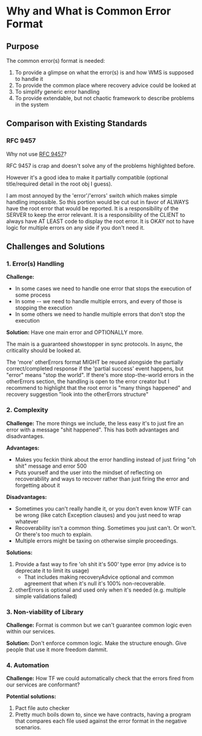 # Why and What is Common Error Format

## Purpose

The common error(s) format is needed:

1. To provide a glimpse on what the error(s) is and how WMS is supposed to handle it
2. To provide the common place where recovery advice could be looked at
3. To simplify generic error handling
4. To provide extendable, but not chaotic framework to describe problems in the system

## Comparison with Existing Standards

### RFC 9457

Why not use [RFC 9457](https://www.rfc-editor.org/rfc/rfc9457.html)?

RFC 9457 is crap and doesn't solve any of the problems highlighted before.

However it's a good idea to make it partially compatible (optional title/required detail in the root obj I guess).

I am most annoyed by the 'error'/'errors' switch which makes simple handling impossible. So this portion would be cut out in favor of ALWAYS have the root error that would be reported. It is a responsibility of the SERVER to keep the error relevant. It is a responsibility of the CLIENT to always have AT LEAST code to display the root error. It is OKAY not to have logic for multiple errors on any side if you don't need it.

## Challenges and Solutions

### 1. Error(s) Handling

**Challenge:**
- In some cases we need to handle one error that stops the execution of some process
- In some -- we need to handle multiple errors, and every of those is stopping the execution
- In some others we need to handle multiple errors that don't stop the execution

**Solution:**
Have one main error and OPTIONALLY more. 

The main is a guaranteed showstopper in sync protocols. In async, the criticality should be looked at. 

The 'more' otherErrors format MIGHT be reused alongside the partially correct/completed response if the 'partial success' event happens, but "error" means "stop the world". If there's more stop-the-world errors in the otherErrors section, the handling is open to the error creator but I recommend to highlight that the root error is "many things happened" and recovery suggestion "look into the otherErrors structure"

### 2. Complexity

**Challenge:**
The more things we include, the less easy it's to just fire an error with a message "shit happened". This has both advantages and disadvantages.

**Advantages:**
- Makes you feckin think about the error handling instead of just firing "oh shit" message and error 500
- Puts yourself and the user into the mindset of reflecting on recoverability and ways to recover rather than just firing the error and forgetting about it

**Disadvantages:**
- Sometimes you can't really handle it, or you don't even know WTF can be wrong (like catch Exception clauses) and you just need to wrap whatever
- Recoverability isn't a common thing. Sometimes you just can't. Or won't. Or there's too much to explain.
- Multiple errors might be taxing on otherwise simple proceedings.

**Solutions:**
1. Provide a fast way to fire 'oh shit it's 500' type error (my advice is to deprecate it to limit its usage)
   - That includes making recoveryAdvice optional and common agreement that when it's null it's 100% non-recoverable.
2. otherErrors is optional and used only when it's needed (e.g. multiple simple validations failed)

### 3. Non-viability of Library

**Challenge:**
Format is common but we can't guarantee common logic even within our services.

**Solution:**
Don't enforce common logic. Make the structure enough. Give people that use it more freedom dammit.

### 4. Automation

**Challenge:**
How TF we could automatically check that the errors fired from our services are conformant?

**Potential solutions:**
1. Pact file auto checker
2. Pretty much boils down to, since we have contracts, having a program that compares each file used against the error format in the negative scenarios.